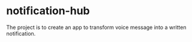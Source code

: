 # notification-hub
The project is to create an app to transform voice message into a written notification. 
